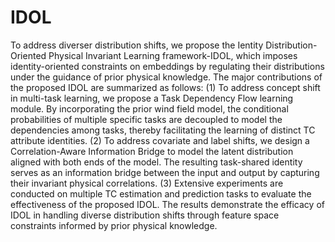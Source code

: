 # IDOL
To address diverser distribution shifts, we propose the Ientity Distribution-Oriented Physical Invariant Learning framework-IDOL, which imposes identity-oriented constraints on embeddings by regulating their distributions under the guidance of prior physical knowledge. The major contributions of the proposed IDOL are summarized as follows:
(1) To address concept shift in multi-task learning, we propose a Task Dependency Flow learning module. By incorporating the prior wind field model, the conditional probabilities of multiple specific tasks are decoupled to model the dependencies among tasks, thereby facilitating the learning of distinct TC attribute identities.
(2) To address covariate and label shifts, we design a Correlation-Aware Information Bridge to model the latent distribution aligned with both ends of the model. The resulting task-shared identity serves as an information bridge between the input and output by capturing their invariant physical correlations.
(3) Extensive experiments are conducted on multiple TC estimation and prediction tasks to evaluate the effectiveness of the proposed IDOL. The results demonstrate the efficacy of IDOL in handling diverse distribution shifts through feature space constraints informed by prior physical knowledge.
